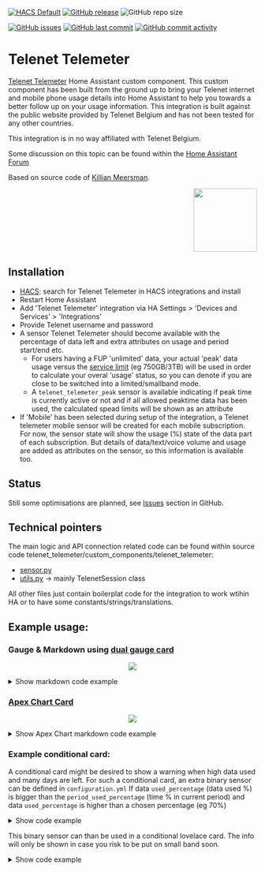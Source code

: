 [![HACS Default](https://img.shields.io/badge/HACS-Default-blue.svg)](https://github.com/hacs/default)
[![GitHub release](https://img.shields.io/github/release/myTselection/telenet_telemeter.svg)](https://github.com/myTselection/telenet_telemeter/releases)
![GitHub repo size](https://img.shields.io/github/repo-size/myTselection/telenet_telemeter.svg)

[![GitHub issues](https://img.shields.io/github/issues/myTselection/telenet_telemeter.svg)](https://github.com/myTselection/telenet_telemeter/issues)
[![GitHub last commit](https://img.shields.io/github/last-commit/myTselection/telenet_telemeter.svg)](https://github.com/myTselection/telenet_telemeter/commits/main)
[![GitHub commit activity](https://img.shields.io/github/commit-activity/m/myTselection/telenet_telemeter.svg)](https://github.com/myTselection/telenet_telemeter/graphs/commit-activity)

# Telenet Telemeter
[Telenet Telemeter](https://www2.telenet.be/nl/business/klantenservice/raadpleeg-uw-internetverbruik/) Home Assistant custom component. This custom component has been built from the ground up to bring your Telenet internet and mobile phone usage details into Home Assistant to help you towards a better follow up on your usage information. This integration is built against the public website provided by Telenet Belgium and has not been tested for any other countries.

This integration is in no way affiliated with Telenet Belgium.

Some discussion on this topic can be found within the [Home Assistant Forum](https://community.home-assistant.io/t/telenet-telemeter-isp-monthly-data-usage/444810)

Based on source code of [Killian Meersman](https://github.com/KillianMeersman/telemeter).
<p align="right"><img src="https://github.com/myTselection/telenet_telemeter/blob/main/logo.png" width="128"/></p>
<!-- <p align="center"><img src="https://github.com/myTselection/telenet_telemeter/blob/main/Gauge%20Card%20Configuration.png"/></p> -->


## Installation
- [HACS](https://hacs.xyz/): search for Telenet Telemeter in HACS integrations and install
- Restart Home Assistant
- Add 'Telenet Telemeter' integration via HA Settings > 'Devices and Services' > 'Integrations'
- Provide Telenet username and password
- A sensor Telenet Telemeter should become available with the percentage of data left and extra attributes on usage and period start/end etc.
  - For users having a FUP 'unlimited' data, your actual 'peak' data usage versus the [service limit](https://www2.telenet.be/content/www-telenet-be/nl/klantenservice/wat-is-telenet-netwerkbeheer.html) (eg 750GB/3TB) will be used in order to calculate your overal 'usage' status, so you can denote if you are close to be switched into a limited/smallband mode.
  - A `telenet_telemeter_peak` sensor is available indicating if peak time is currently active or not and if all allowed peaktime data has been used, the calculated spead limits will be shown as an attribute
- If 'Mobile' has been selected during setup of the integration, a Telenet telemeter mobile sensor will be created for each mobile subscription. For now, the sensor state will show the usage (%) state of the data part of each subscription. But details of data/text/voice volume and usage are added as attributes on the sensor, so this information is available too. 

## Status
Still some optimisations are planned, see [Issues](https://github.com/myTselection/telenet_telemeter/issues) section in GitHub.

## Technical pointers
The main logic and API connection related code can be found within source code telenet_telemeter/custom_components/telenet_telemeter:
- [sensor.py](https://github.com/myTselection/telenet_telemeter/blob/main/custom_components/telenet_telemeter/sensor.py)
- [utils.py](https://github.com/myTselection/telenet_telemeter/blob/main/custom_components/telenet_telemeter/utils.py) -> mainly TelenetSession class

All other files just contain boilerplat code for the integration to work wtihin HA or to have some constants/strings/translations.

## Example usage:
### Gauge & Markdown using [dual gauge card](https://github.com/custom-cards/dual-gauge-card)
<p align="center"><img src="https://github.com/myTselection/telenet_telemeter/blob/main/Markdown%20Gauge%20Card%20example.png"/></p>

<details><summary>Show markdown code example</summary>

```
type: vertical-stack
cards:
  - type: markdown
    content: >-
      ## <img
      src="https://raw.githubusercontent.com/myTselection/telenet_telemeter/main/logo.png"
      width="30"/>&nbsp;&nbsp;Telenet Telemeter

      ### Total used:
      {{state_attr('sensor.telenet_telemeter','used_percentage')}}%
      ({{((((state_attr('sensor.telenet_telemeter','peak_usage')*1024*1024) or 0) +(state_attr('sensor.telenet_telemeter','includedvolume_usage') or 0)+(state_attr('sensor.telenet_telemeter','extendedvolume_usage') or 0)+(state_attr('sensor.telenet_telemeter','wifree_usage') or 0))/1024/1024)|int}}GB
      of {{state_attr('sensor.telenet_telemeter','total_volume')|int}}GB)

      #### {{state_attr('sensor.telenet_telemeter','period_days_left')|int}}
      days remaining
      ({{state_attr('sensor.telenet_telemeter','total_volume')|int -
      ((((state_attr('sensor.telenet_telemeter','peak_usage')*1024*1024) or 0)+(state_attr('sensor.telenet_telemeter','includedvolume_usage') or 0)+(state_attr('sensor.telenet_telemeter','extendedvolume_usage') or 0)+(state_attr('sensor.telenet_telemeter','wifree_usage') or 0))/1024/1024)|int}}GB)


      Period {{state_attr('sensor.telenet_telemeter','period_start') |
      as_timestamp | timestamp_custom("%d-%m-%Y")}} -
      {{state_attr('sensor.telenet_telemeter','period_end') | as_timestamp |
      timestamp_custom("%d-%m-%Y")}} 

      Wi-Free verbruik:
      {{(state_attr('sensor.telenet_telemeter','wifree_usage')/1024 )| int}}MB

      {{state_attr('sensor.telenet_telemeter','product')}}: {{state_attr('sensor.telenet_telemeter','download_speed')}}/{{state_attr('sensor.telenet_telemeter','upload_speed')}} (Peak {{states('sensor.telenet_telemeter_peak')}}, {{state_attr('sensor.telenet_telemeter_peak','download_speed')}})

      Laatste update:
      *{{state_attr('sensor.telenet_telemeter','last update') | as_timestamp |
      timestamp_custom("%d-%m-%Y %H:%M")}}*
  - type: custom:dual-gauge-card
    title: false
    min: 0
    max: 100
    shadeInner: true
    cardwidth: 350
    outer:
      entity: sensor.telenet_telemeter
      attribute: used_percentage
      label: used
      min: 0
      max: 100
      unit: '%'
      colors:
        - color: var(--label-badge-green)
          value: 0
        - color: var(--label-badge-yellow)
          value: 60
        - color: var(--label-badge-red)
          value: 80
    inner:
      entity: sensor.telenet_telemeter
      label: period
      attribute: period_used_percentage
      min: 0
      max: 100
      unit: '%'
  - type: history-graph
    entities:
      - entity: sensor.telenet_telemeter
    hours_to_show: 500
    refresh_interval: 60
```
</details>

### [Apex Chart Card](https://github.com/RomRider/apexcharts-card)
<p align="center"><img src="https://github.com/myTselection/telenet_telemeter/blob/main/ApexChartExample.png"/></p>

<details><summary>Show Apex Chart markdown code example</summary>

```
  - type: custom:apexcharts-card
    apex_config:
      chart:
        stacked: true
      xaxis:
        labels:
          format: dd
      legend:
        show: true
    graph_span: 7d1s
    span:
      end: day
    show:
      last_updated: true
    header:
      show: true
      show_states: true
      colorize_states: true
    series:
      - entity: sensor.telenet_telemeter_peak
        attribute: peak_usage
        name: Peak
        unit: ' GB'
        type: column
        color: darkviolet
        group_by:
          func: max
          duration: 1d
        show:
          datalabels: true
        transform: return x;
      - entity: sensor.telenet_telemeter_peak
        attribute: offpeak_usage
        name: Offpeak
        unit: ' GB'
        type: column
        group_by:
          func: max
          duration: 1d
        show:
          datalabels: true
        transform: return x;
```

</details>

### Example conditional card:
A conditional card might be desired to show a warning when high data used and many days are left. For such a conditional card, an extra binary sensor can be defined in `configuration.yml` 
If data `used_percentage` (data used %) is bigger than the `period_used_percentage` (time % in current period) and data `used_percentage` is higher than a chosen percentage (eg 70%)
<details><summary>Show code example</summary>

```
binary_sensor:
  - platform: template
    sensors:
      telenet_warning:
        friendly_name: Telenet Warning
        value_template: >
           {{state_attr('sensor.telenet_telemeter','used_percentage') > state_attr('sensor.telenet_telemeter','period_used_percentage') and state_attr('sensor.telenet_telemeter','used_percentage') > 70}}
```
</details>

This binary sensor can than be used in a conditional lovelace card. The info will only be shown in case you risk to be put on small band soon.
<details><summary>Show code example</summary>

```   
type: conditional
conditions:
  - entity: binary_sensor.telenet_warning
    state: 'on'
card:
  type: markdown
  content: >-
    Total used:
    **{{state_attr('sensor.telenet_telemeter','used_percentage')}}%**
    ({{(((state_attr('sensor.telenet_telemeter','includedvolume_usage') or 0) + (state_attr('sensor.telenet_telemeter','extendedvolume_usage') or 0) + (state_attr('sensor.telenet_telemeter','wifree_usage') or 0) + (state_attr('sensor.telenet_telemeter','peak_usage') or 0))/1024/1024)|int}}GB
    of {{state_attr('sensor.telenet_telemeter','total_volume')|int}}GB)
    {{state_attr('sensor.telenet_telemeter','period_days_left')|int}} days remaining
```
</details>

